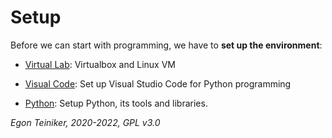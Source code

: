 # Setup

Before we can start with programming, we have to **set up the environment**:
 
* [Virtual Lab](virtual-lab.md): Virtualbox and Linux VM
    
* [Visual Code](vscode): Set up Visual Studio Code for Python programming

* [Python](python/README.md): Setup Python, its tools and libraries. 

*Egon Teiniker, 2020-2022, GPL v3.0*
